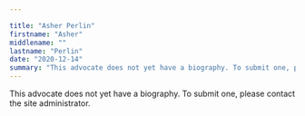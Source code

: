 ```yaml
---

title: "Asher Perlin"
firstname: "Asher"
middlename: ""
lastname: "Perlin"
date: "2020-12-14"
summary: "This advocate does not yet have a biography. To submit one, please contact the site administrator."
---
```

This advocate does not yet have a biography. To submit one, please contact the site administrator.

